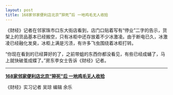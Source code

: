```yaml
---
layout: post
title: 168家邻家便利店北京“猝死”后 一地鸡毛无人收拾
---
```


《财经》记者在邻家珠市口东大街店看到，店门口贴着写有“停业”二字的告示，货架上的货品基本已经搬空，只有冰柜中还存放着不少冰激凌。由于断电已久，冰激凌已经融化发臭，冰柜上满是污渍，有许多飞虫围绕着冰柜打转。

“你现在看到的已经算好的了，之前带蛆的东西你都没看见，有些已经成蛹了，马上就快破茧成蝶了。”房东李女士告诉《财经》记者。

---

[**168家邻家便利店北京“猝死”后 一地鸡毛无人收拾**](https://tech.sina.com.cn/i/2018-08-22/doc-ihhzsnec2483919.shtml)

《财经》实习记者 吴琼 编辑 余乐

